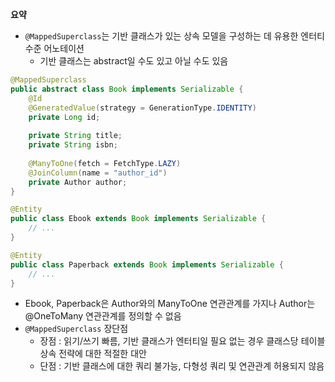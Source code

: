 **요약**
- `@MappedSuperclass`는 기반 클래스가 있는 상속 모델을 구성하는 데 유용한 엔터티 수준 어노테이션
  - 기반 클래스는 abstract일 수도 있고 아닐 수도 있음
```java
@MappedSuperclass
public abstract class Book implements Serializable {
    @Id
    @GeneratedValue(strategy = GenerationType.IDENTITY)
    private Long id;
    
    private String title;
    private String isbn;
    
    @ManyToOne(fetch = FetchType.LAZY)
    @JoinColumn(name = "author_id")
    private Author author;
}

@Entity
public class Ebook extends Book implements Serializable {
    // ...
}

@Entity
public class Paperback extends Book implements Serializable {
    // ...
}
```
- Ebook, Paperback은 Author와의 ManyToOne 연관관계를 가지나 Author는 @OneToMany 연관관계를 정의할 수 없음
- `@MappedSuperclass` 장단점
  - 장점 : 읽기/쓰기 빠름, 기반 클래스가 엔터티일 필요 없는 경우 클래스당 테이블 상속 전략에 대한 적절한 대안
  - 단점 : 기반 클래스에 대한 쿼리 불가능, 다형성 쿼리 및 연관관계 허용되지 않음
